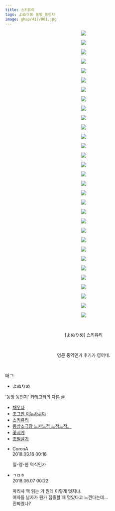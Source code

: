 ```yaml
---
title: 스키유리
tags: よぬりめ 동방_동인지
image: ghap/417/001.jpg
---
```

<div class="article">
<p style="text-align: center; clear: none; float: none;"><img src="{{ site.nasurl }}/ghap/417/001.jpg"/></p>
<p style="text-align: center; clear: none; float: none;"><img src="{{ site.nasurl }}/ghap/417/002.png"/></p>
<p style="text-align: center; clear: none; float: none;"><img src="{{ site.nasurl }}/ghap/417/003.jpg"/></p>
<p style="text-align: center; clear: none; float: none;"><img src="{{ site.nasurl }}/ghap/417/004.jpg"/></p>
<p style="text-align: center; clear: none; float: none;"><img src="{{ site.nasurl }}/ghap/417/005.jpg"/></p>
<p style="text-align: center; clear: none; float: none;"><img src="{{ site.nasurl }}/ghap/417/006.jpg"/></p>
<p style="text-align: center; clear: none; float: none;"><img src="{{ site.nasurl }}/ghap/417/007.jpg"/></p>
<p style="text-align: center; clear: none; float: none;"><img src="{{ site.nasurl }}/ghap/417/008.jpg"/></p>
<p style="text-align: center; clear: none; float: none;"><img src="{{ site.nasurl }}/ghap/417/009.jpg"/></p>
<p style="text-align: center; clear: none; float: none;"><img src="{{ site.nasurl }}/ghap/417/010.png"/></p>
<p style="text-align: center; clear: none; float: none;"><img src="{{ site.nasurl }}/ghap/417/011.jpg"/></p>
<p style="text-align: center; clear: none; float: none;"><img src="{{ site.nasurl }}/ghap/417/012.jpg"/></p>
<p style="text-align: center; clear: none; float: none;"><img src="{{ site.nasurl }}/ghap/417/013.jpg"/></p>
<p style="text-align: center; clear: none; float: none;"><img src="{{ site.nasurl }}/ghap/417/014.jpg"/></p>
<p style="text-align: center; clear: none; float: none;"><img src="{{ site.nasurl }}/ghap/417/015.jpg"/></p>
<p style="text-align: center; clear: none; float: none;"><img src="{{ site.nasurl }}/ghap/417/016.jpg"/></p>
<p style="text-align: center; clear: none; float: none;"><img src="{{ site.nasurl }}/ghap/417/017.jpg"/></p>
<p style="text-align: center; clear: none; float: none;"><img src="{{ site.nasurl }}/ghap/417/018.jpg"/></p>
<p style="text-align: center; clear: none; float: none;"><img src="{{ site.nasurl }}/ghap/417/019.png"/></p>
<p style="text-align: center; clear: none; float: none;"><img src="{{ site.nasurl }}/ghap/417/020.jpg"/></p>
<p style="text-align: center; clear: none; float: none;"><img src="{{ site.nasurl }}/ghap/417/021.jpg"/></p>
<p style="text-align: center; clear: none; float: none;"><img src="{{ site.nasurl }}/ghap/417/022.jpg"/></p>
<p style="text-align: center; clear: none; float: none;"><img src="{{ site.nasurl }}/ghap/417/023.jpg"/></p>
<p style="text-align: center; clear: none; float: none;"><img src="{{ site.nasurl }}/ghap/417/024.jpg"/></p>
<p style="text-align: center; clear: none; float: none;"><img src="{{ site.nasurl }}/ghap/417/025.jpg"/></p>
<p style="text-align: center; clear: none; float: none;"><img src="{{ site.nasurl }}/ghap/417/026.png"/></p>
<p style="text-align: center; clear: none; float: none;"><img src="{{ site.nasurl }}/ghap/417/027.png"/></p>
<p style="text-align: center; clear: none; float: none;"><img src="{{ site.nasurl }}/ghap/417/028.png"/></p>
<p style="text-align: center; clear: none; float: none;"><img src="{{ site.nasurl }}/ghap/417/029.png"/></p>
<p style="text-align: center; clear: none; float: none;"><img src="{{ site.nasurl }}/ghap/417/030.jpg"/></p>
<p style="text-align: center; clear: none; float: none;"><img src="{{ site.nasurl }}/ghap/417/031.jpg"/></p>
<p style="text-align: center; clear: none; float: none;"><br/></p>
<p style="text-align: center; clear: none; float: none;">[よぬりめ] 스키유리</p>
<p style="text-align: center; clear: none; float: none;"><br/></p>
<p style="text-align: center; clear: none; float: none;">영문 중역인가 후기가 영어네.</p>
<p><br/></p>
</div><div class="tagTrail">
<p>태그: </p>
<ul>
<li>よぬりめ</li>
</ul>
</div><div class="another">
<p>'동방 동인지' 카테고리의 다른 글</p>
<ul>
<li><a href="/2016-06-21-ghap_420">채우다</a></li>
<li><a href="/2016-06-21-ghap_418">조그만 이누사쿠야</a></li>
<li><a href="/2016-06-21-ghap_417">스키유리</a></li>
<li><a href="/2016-06-21-ghap_416">동방소극장 느저느적 느적느적。</a></li>
<li><a href="/2016-06-21-ghap_415">꽃시계</a></li>
<li><a href="/2016-06-21-ghap_413">초필살기</a></li>
</ul>
</div><div class="cb_module cb_fluid">
<div class="cb_wrt cb_profile">
<div class="comment">
<ul>
<li class="cb_thumb_off" id="comment15220011">
<div class="cb_comment_area">
<div class="cb_info_area">
<div class="cb_section">
<span class="cb_nick_name">CoronA</span>
</div>
<div class="cb_section">
<span class="cb_date">2018.03.16 00:18 </span>
</div>
</div>
<div class="cb_dsc_comment">
<p class="cb_dsc">
											일-영-한 역식인가
										</p>
</div>
</div></li>
<li class="cb_thumb_off" id="comment15267434">
<div class="cb_comment_area">
<div class="cb_info_area">
<div class="cb_section">
<span class="cb_nick_name">ㄱㅁㅎ</span>
</div>
<div class="cb_section">
<span class="cb_date">2018.06.07 00:22 </span>
</div>
</div>
<div class="cb_dsc_comment">
<p class="cb_dsc">
											마리사 책 읽는 거 뭔데 이렇게 멋지냐.<br/>
여자들 남자가 뭔가 집중할 때 멋있다고 느낀다는데...<br/>
진짜였나?
										</p>
</div>
</div></li>
</ul>
</div>
</div><!-- commentList close -->
</div>